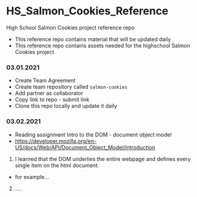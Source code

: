 # HS_Salmon_Cookies_Reference
High School Salmon Cookies project reference repo

- This reference repo contains material that will be updated daily
- This reference repo contains assets needed for the highschool Salmon Cookies project

### 03.01.2021

- Create Team Agreement
- Create team repository called ```salmon-cookies```
- Add partner as collaborator
- Copy link to repo - submit link
- Clone this repo locally and update it daily

### 03.02.2021

- Reading assignment
Intro to the DOM - document object model
- https://developer.mozilla.org/en-US/docs/Web/API/Document_Object_Model/Introduction

1. I learned that the DOM underlies the entire webpage and defines every single item on the html document.
  - for example...

2. ....